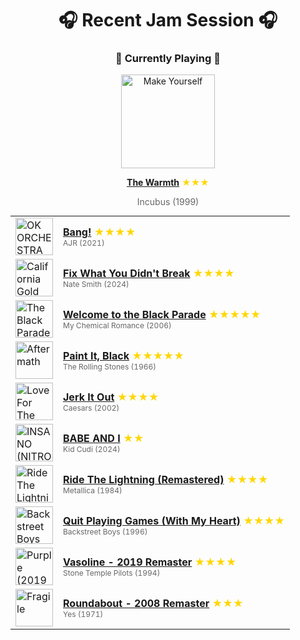 <div align='center'>

# 🎧 Recent Jam Session 🎧

<h3>🎵 Currently Playing 🎵</h3>

<a href="https://open.spotify.com/track/0LkssuXRYPFYapjXH9pJBX"><img src="https://i.scdn.co/image/ab67616d0000b27374fad40214d982351347e46e" width="150" height="150" alt="Make Yourself" /></a>

<b><a href="https://open.spotify.com/track/0LkssuXRYPFYapjXH9pJBX">The Warmth</a></b><span style="color: gold;"> ★★★</span>

<span style="color: #666;">Incubus (1999)</span>

<table style='margin: 0 auto; max-width: 550px;'>
<tr>
<td width="60"><a href="https://open.spotify.com/track/4SQLQfcR0vhyIN4uPBlc0d"><img src="https://i.scdn.co/image/ab67616d0000b2730b2dd5b222295ed11c07954c" width="60" height="60" alt="OK ORCHESTRA" /></a></td>
<td><b><a href="https://open.spotify.com/track/4SQLQfcR0vhyIN4uPBlc0d">Bang!</a></b> <span style="color: gold;"> ★★★★</span><br><span style="font-size: 12px; color: #666;">AJR (2021)</span></td>
</tr>
<tr>
<td width="60"><a href="https://open.spotify.com/track/493xja7E57qje1iR0Pwj5K"><img src="https://i.scdn.co/image/ab67616d0000b27317240d108cc177450f8558c1" width="60" height="60" alt="California Gold" /></a></td>
<td><b><a href="https://open.spotify.com/track/493xja7E57qje1iR0Pwj5K">Fix What You Didn't Break</a></b> <span style="color: gold;"> ★★★★</span><br><span style="font-size: 12px; color: #666;">Nate Smith (2024)</span></td>
</tr>
<tr>
<td width="60"><a href="https://open.spotify.com/track/5wQnmLuC1W7ATsArWACrgW"><img src="https://i.scdn.co/image/ab67616d0000b27317f77fab7e8f18d5f9fee4a1" width="60" height="60" alt="The Black Parade" /></a></td>
<td><b><a href="https://open.spotify.com/track/5wQnmLuC1W7ATsArWACrgW">Welcome to the Black Parade</a></b> <span style="color: gold;"> ★★★★★</span><br><span style="font-size: 12px; color: #666;">My Chemical Romance (2006)</span></td>
</tr>
<tr>
<td width="60"><a href="https://open.spotify.com/track/63T7DJ1AFDD6Bn8VzG6JE8"><img src="https://i.scdn.co/image/ab67616d0000b273bad7062c3fd2f2d037989694" width="60" height="60" alt="Aftermath" /></a></td>
<td><b><a href="https://open.spotify.com/track/63T7DJ1AFDD6Bn8VzG6JE8">Paint It, Black</a></b> <span style="color: gold;"> ★★★★★</span><br><span style="font-size: 12px; color: #666;">The Rolling Stones (1966)</span></td>
</tr>
<tr>
<td width="60"><a href="https://open.spotify.com/track/5XMjXjwCkJVmk0AHm7z8IV"><img src="https://i.scdn.co/image/ab67616d0000b27346ed4ae9343359e5965baf7b" width="60" height="60" alt="Love For The Streets" /></a></td>
<td><b><a href="https://open.spotify.com/track/5XMjXjwCkJVmk0AHm7z8IV">Jerk It Out</a></b> <span style="color: gold;"> ★★★★</span><br><span style="font-size: 12px; color: #666;">Caesars (2002)</span></td>
</tr>
<tr>
<td width="60"><a href="https://open.spotify.com/track/2Gyge9sAcLi9EfYKWYQGWH"><img src="https://i.scdn.co/image/ab67616d0000b2732262b6b2b43a32ffa0705190" width="60" height="60" alt="INSANO (NITRO MEGA)" /></a></td>
<td><b><a href="https://open.spotify.com/track/2Gyge9sAcLi9EfYKWYQGWH">BABE AND I</a></b> <span style="color: gold;"> ★★</span><br><span style="font-size: 12px; color: #666;">Kid Cudi (2024)</span></td>
</tr>
<tr>
<td width="60"><a href="https://open.spotify.com/track/36DLF96pjKydN0MZtsahQz"><img src="https://i.scdn.co/image/ab67616d0000b273533fd0b248052d04e6b732c0" width="60" height="60" alt="Ride The Lightning (Deluxe Remaster)" /></a></td>
<td><b><a href="https://open.spotify.com/track/36DLF96pjKydN0MZtsahQz">Ride The Lightning (Remastered)</a></b> <span style="color: gold;"> ★★★★</span><br><span style="font-size: 12px; color: #666;">Metallica (1984)</span></td>
</tr>
<tr>
<td width="60"><a href="https://open.spotify.com/track/1nRwyxNsqCLeA17qR8Nfxx"><img src="https://i.scdn.co/image/ab67616d0000b273dafd4b9261a1ab9acd53a53d" width="60" height="60" alt="Backstreet Boys" /></a></td>
<td><b><a href="https://open.spotify.com/track/1nRwyxNsqCLeA17qR8Nfxx">Quit Playing Games (With My Heart)</a></b> <span style="color: gold;"> ★★★★</span><br><span style="font-size: 12px; color: #666;">Backstreet Boys (1996)</span></td>
</tr>
<tr>
<td width="60"><a href="https://open.spotify.com/track/4fjsOdrWMaKf70x21h5XbX"><img src="https://i.scdn.co/image/ab67616d0000b273fc7df879208b362bb1ce1499" width="60" height="60" alt="Purple (2019 Remaster)" /></a></td>
<td><b><a href="https://open.spotify.com/track/4fjsOdrWMaKf70x21h5XbX">Vasoline - 2019 Remaster</a></b> <span style="color: gold;"> ★★★★</span><br><span style="font-size: 12px; color: #666;">Stone Temple Pilots (1994)</span></td>
</tr>
<tr>
<td width="60"><a href="https://open.spotify.com/track/7lPjS6Yd4lRk4BsboDsm1H"><img src="https://i.scdn.co/image/ab67616d0000b27356325ff85cba9491cf55c215" width="60" height="60" alt="Fragile" /></a></td>
<td><b><a href="https://open.spotify.com/track/7lPjS6Yd4lRk4BsboDsm1H">Roundabout - 2008 Remaster</a></b> <span style="color: gold;"> ★★★</span><br><span style="font-size: 12px; color: #666;">Yes (1971)</span></td>
</tr>
</table>
</div>


